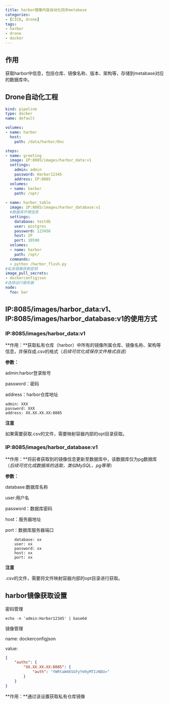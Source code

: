 ```yaml
---
title: harbor镜像内容自动化同步metabese
categories: 
- [CICD, drone]
tags:
- harbor
- drone
- docker
---
```




## 作用

获取harbor中信息，包括仓库、镜像名称、版本、架构等，存储到metabase对应的数据库中。

## Drone自动化工程

```yaml
kind: pipeline
type: docker
name: default

volumes:
- name: harbor
  host:
    path: /data/harbor/Doc

steps:
- name: greeting
  image: IP:8085/images/harbor_data:v1
  settings:
    admin: admin
    password: Harbor12345
    address: IP:8085
  volumes: 
  - name: harbor
    path: /opt/
  
- name: harbor_table
  image: IP:8085/images/harbor_database:v1
  #数据库环境信息
  settings:
    database: testdb
    user: postgres
    password: 123456
    host: IP
    port: 10590
  volumes:
  - name: harbor
    path: /opt/
  commands:
  - python /harbor_flush.py
#私有镜像获取密钥
image_pull_secrets:
- dockerconfigjson
#选择运行服务器
node:
  foo: bar
```

## IP:8085/images/harbor_data:v1、IP:8085/images/harbor_database:v1的使用方式

### IP:8085/images/harbor_data:v1

**作用：**获取私有仓库（harbor）中所有的镜像所属仓库、镜像名称、架构等信息，并保存成.csv的格式（*后续可优化成保存文件格式自选*）

**参数：**

admin:harbor登录账号

password：密码

address：harbor仓库地址

```
admin: XXX
password: XXX
address: XX.XX.XX.XX:8085
```

**注意**

如果需要获取.csv的文件，需要映射容器内部的opt目录获取。

### IP:8085/images/harbor_database:v1

**作用：**将前者获取到的镜像信息更新至数据库中，该数据库仅为pg数据库（*后续可优化成数据库的选取，类似MySQL、pg等等*）

**参数：**

database:数据库名称

user:用户名

password：数据库密码

host：服务器地址

port：数据库服务器端口

```
    database: xx
    user: xx
    password: xx
    host: xx
    port: xx
```

**注意**

.csv的文件，需要将文件映射容器内部的opt目录进行获取。

## harbor镜像获取设置

密码管理

```
echo -n 'admin:Harbor12345' | base64
```

镜像管理

name: dockerconfigjson

value: 

```json
{
    "auths": {
        "XX.XX.XX.XX:8085": {
            "auth": "YWRtaW46SGFyYm9yMTIzNDU="
        }
    }
}
```

**作用：**通过该设置获取私有仓库镜像